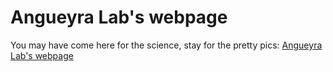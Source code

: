 # Angueyra Lab's webpage

You may have come here for the science, stay for the pretty pics: [Angueyra Lab's webpage](angueyraLab.github.io)

